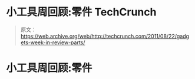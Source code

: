 # 小工具周回顾:零件 TechCrunch

> 原文：<https://web.archive.org/web/http://techcrunch.com/2011/08/22/gadgets-week-in-review-parts/>

# 小工具周回顾:零件